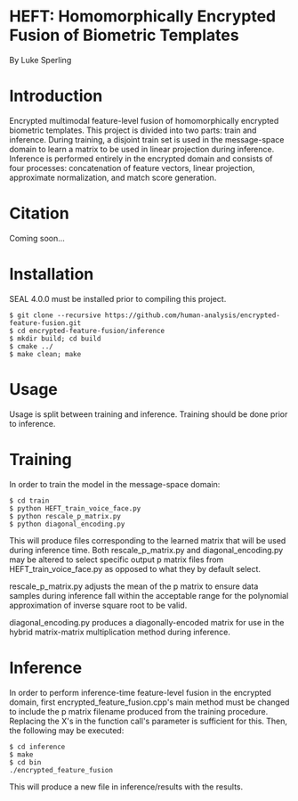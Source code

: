 # HEFT: Homomorphically Encrypted Fusion of Biometric Templates
By Luke Sperling

# Introduction
Encrypted multimodal feature-level fusion of homomorphically encrypted biometric templates. This project is divided into two parts: train and inference. During training, a disjoint train set is used in the message-space domain to learn a matrix to be used in linear projection during inference. Inference is performed entirely in the encrypted domain and consists of four processes: concatenation of feature vectors, linear projection, approximate normalization, and match score generation.

# Citation
Coming soon...

# Installation
SEAL 4.0.0 must be installed prior to compiling this project.
```
$ git clone --recursive https://github.com/human-analysis/encrypted-feature-fusion.git
$ cd encrypted-feature-fusion/inference
$ mkdir build; cd build
$ cmake ../
$ make clean; make
```

# Usage
Usage is split between training and inference. Training should be done prior to inference.

# Training
In order to train the model in the message-space domain:
```
$ cd train
$ python HEFT_train_voice_face.py
$ python rescale_p_matrix.py
$ python diagonal_encoding.py
```
This will produce files corresponding to the learned matrix that will be used during inference time. Both rescale_p_matrix.py and diagonal_encoding.py may be altered to select specific output p matrix files from HEFT_train_voice_face.py as opposed to what they by default select.

rescale_p_matrix.py adjusts the mean of the p matrix to ensure data samples during inference fall within the acceptable range for the polynomial approximation of inverse square root to be valid.

diagonal_encoding.py produces a diagonally-encoded matrix for use in the hybrid matrix-matrix multiplication method during inference.

# Inference
In order to perform inference-time feature-level fusion in the encrypted domain, first encrypted_feature_fusion.cpp's main method must be changed to include the p matrix filename produced from the training procedure. Replacing the X's in the function call's parameter is sufficient for this.
Then, the following may be executed:
```
$ cd inference
$ make
$ cd bin
./encrypted_feature_fusion
```
This will produce a new file in inference/results with the results.
